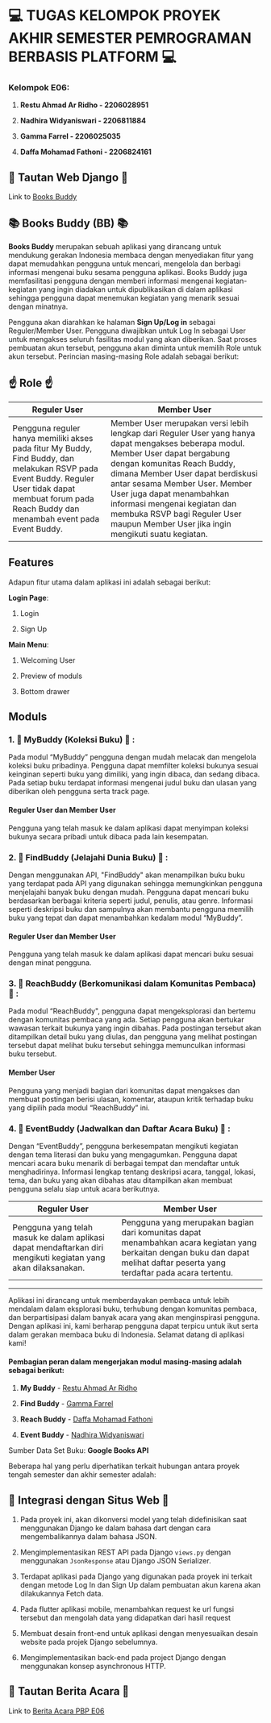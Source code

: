 # :computer: TUGAS KELOMPOK PROYEK AKHIR SEMESTER PEMROGRAMAN BERBASIS PLATFORM :computer:

### Kelompok E06:

  1. **Restu Ahmad Ar Ridho - 2206028951**

  2. **Nadhira Widyaniswari - 2206811884**

  3. **Gamma Farrel - 2206025035**

  4. **Daffa Mohamad Fathoni - 2206824161**

## :link: Tautan Web Django :link:

Link to [Books Buddy](http://books-buddy-e06-tk.pbp.cs.ui.ac.id/)

## :books: Books Buddy (BB) :books:

**Books Buddy** merupakan sebuah aplikasi yang dirancang untuk mendukung gerakan Indonesia membaca dengan menyediakan fitur yang dapat memudahkan pengguna untuk mencari, mengelola dan berbagi informasi mengenai buku sesama pengguna aplikasi. Books Buddy juga memfasilitasi pengguna dengan memberi informasi mengenai kegiatan-kegiatan yang ingin diadakan untuk dipublikasikan di dalam aplikasi sehingga pengguna dapat menemukan kegiatan yang menarik sesuai dengan minatnya.

Pengguna akan diarahkan ke halaman **Sign Up/Log in** sebagai Reguler/Member User. Pengguna diwajibkan untuk Log In sebagai User untuk mengakses seluruh fasilitas modul yang akan diberikan. Saat proses pembuatan akun tersebut, pengguna akan diminta untuk memilih Role untuk akun tersebut. Perincian masing-masing Role adalah sebagai berikut:

## :point_up: Role :point_up:
|Reguler User |Member User |
| --- | --- |
| Pengguna reguler hanya memiliki akses pada fitur My Buddy, Find Buddy, dan melakukan RSVP pada Event Buddy. Reguler User tidak dapat membuat forum pada Reach Buddy dan menambah event pada Event Buddy.| Member User merupakan versi lebih lengkap dari Reguler User yang hanya dapat mengakses beberapa modul. Member User dapat bergabung dengan komunitas Reach Buddy, dimana Member User dapat berdiskusi antar sesama Member User. Member User juga dapat menambahkan informasi mengenai kegiatan dan membuka RSVP bagi Reguler User maupun Member User jika ingin mengikuti suatu kegiatan.|

## Features

Adapun fitur utama dalam aplikasi ini adalah sebagai berikut:

**Login Page**:

1. Login

2. Sign Up

**Main Menu**:

1. Welcoming User

2. Preview of moduls

3. Bottom drawer

## Moduls

### 1. :school_satchel: MyBuddy (Koleksi Buku) :school_satchel: :

Pada modul “MyBuddy” pengguna dengan mudah melacak dan mengelola koleksi buku pribadinya. Pengguna dapat memfilter koleksi bukunya sesuai keinginan seperti buku yang dimiliki, yang ingin dibaca, dan sedang dibaca. Pada setiap buku terdapat informasi mengenai judul buku dan ulasan yang diberikan oleh pengguna serta track page.

#### Reguler User dan Member User 

Pengguna yang telah masuk ke dalam aplikasi dapat menyimpan koleksi bukunya secara pribadi untuk dibaca pada lain kesempatan.

### 2. :mag_right: FindBuddy (Jelajahi Dunia Buku) :mag_right: :

Dengan menggunakan API, "FindBuddy" akan menampilkan buku buku yang terdapat pada API yang digunakan sehingga memungkinkan pengguna menjelajahi banyak buku dengan mudah. Pengguna dapat mencari buku berdasarkan berbagai kriteria seperti judul, penulis, atau genre. Informasi seperti deskripsi buku dan sampulnya akan membantu pengguna memilih buku yang tepat dan dapat menambahkan kedalam modul “MyBuddy”.

#### Reguler User dan Member User

Pengguna yang telah masuk ke dalam aplikasi dapat mencari buku sesuai dengan minat pengguna.

### 3. :incoming_envelope: ReachBuddy (Berkomunikasi dalam Komunitas Pembaca) :incoming_envelope: :

Pada modul “ReachBuddy", pengguna dapat mengeksplorasi dan bertemu dengan komunitas pembaca yang ada. Setiap pengguna akan bertukar wawasan terkait bukunya yang ingin dibahas. Pada postingan tersebut akan ditampilkan detail buku yang diulas, dan pengguna yang melihat postingan tersebut dapat melihat buku tersebut sehingga memunculkan informasi buku tersebut.

#### Member User

Pengguna yang menjadi bagian dari komunitas dapat mengakses dan membuat postingan berisi ulasan, komentar, ataupun kritik terhadap buku yang dipilih pada modul “ReachBuddy” ini.

### 4. :date: EventBuddy (Jadwalkan dan Daftar Acara Buku) :date:  :

Dengan “EventBuddy”, pengguna berkesempatan mengikuti kegiatan dengan tema literasi dan buku yang mengagumkan. Pengguna dapat mencari acara buku menarik di berbagai tempat dan mendaftar untuk menghadirinya. Informasi lengkap tentang deskripsi acara, tanggal, lokasi, tema, dan buku yang akan dibahas atau ditampilkan akan membuat pengguna selalu siap untuk acara berikutnya.

|Reguler User|Member User|
| --- | --- |
|Pengguna yang telah masuk ke dalam aplikasi dapat mendaftarkan diri mengikuti kegiatan yang akan dilaksanakan.| Pengguna yang merupakan bagian dari komunitas dapat menambahkan acara kegiatan yang berkaitan dengan buku dan dapat melihat daftar peserta yang terdaftar pada acara tertentu.|

<hr>

Aplikasi ini dirancang untuk memberdayakan pembaca untuk lebih mendalam dalam eksplorasi buku, terhubung dengan komunitas pembaca, dan berpartisipasi dalam banyak acara yang akan menginspirasi pengguna. Dengan aplikasi ini, kami berharap pengguna dapat terpicu untuk ikut serta dalam gerakan membaca buku di Indonesia. Selamat datang di aplikasi kami!

#### **Pembagian peran** dalam mengerjakan modul masing-masing adalah sebagai berikut:

1. **My Buddy** - [Restu Ahmad Ar Ridho](https://github.com/restuaar)

2. **Find Buddy** - [Gamma Farrel](https://github.com/gammafarrel)

3. **Reach Buddy** - [Daffa Mohamad Fathoni](https://github.com/fathonidf)

4. **Event Buddy** - [Nadhira Widyaniswari](https://github.com/NadhiraWidyaniswari)

Sumber Data Set Buku: **Google Books API** 

Beberapa hal yang perlu diperhatikan terkait hubungan antara proyek tengah semester dan akhir semester adalah:

## :link: Integrasi dengan Situs Web :link:

1. Pada proyek ini, akan dikonversi model yang telah didefinisikan saat menggunakan Django ke dalam bahasa dart dengan cara mengembalikannya dalam bahasa JSON.

2. Mengimplementasikan REST API pada Django `views.py` dengan menggunakan `JsonResponse` atau Django JSON Serializer.

3. Terdapat aplikasi pada Django yang digunakan pada proyek ini terkait dengan metode Log In dan Sign Up dalam pembuatan akun karena akan dilakukannya Fetch data.

4. Pada flutter aplikasi mobile, menambahkan request ke url fungsi tersebut dan mengolah data yang didapatkan dari hasil request

5. Membuat desain front-end untuk aplikasi dengan menyesuaikan desain website pada projek Django sebelumnya.

6. Mengimplementasikan back-end pada project Django dengan menggunakan konsep asynchronous HTTP.

## :newspaper: Tautan Berita Acara :newspaper:
Link to [Berita Acara PBP E06](https://docs.google.com/spreadsheets/d/1B33O0kT7s2bwOASJ_oK3nzJK-tezHM0oV7ub-UL83UA/edit?usp=sharing)